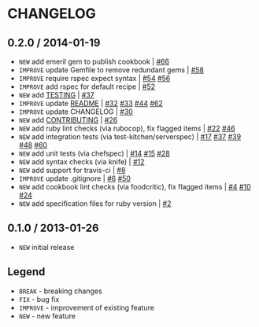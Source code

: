 CHANGELOG
=========

0.2.0 / 2014-01-19
------------------

- `NEW` add emeril gem to publish cookbook | [#66][]
- `IMPROVE` update Gemfile to remove redundant gems | [#58][]
- `IMPROVE` require rspec expect syntax | [#54][] [#56][]
- `IMPROVE` add rspec for default recipe | [#52][]
- `NEW` add [TESTING](TESTING.md) | [#37][]
- `IMPROVE` update [README](README.md) | [#32][] [#33][] [#44][] [#62][]
- `IMPROVE` update CHANGELOG | [#30][]
- `NEW` add [CONTRIBUTING](CONTRIBUTING.md) | [#26][]
- `NEW` add ruby lint checks (via rubocop), fix flagged items | [#22][] [#46][]
- `NEW` add integration tests (via test-kitchen/serverspec) | [#17][] [#37][] [#39][] [#48][] [#60][]
- `NEW` add unit tests (via chefspec) | [#14][] [#15][] [#28][]
- `NEW` add syntax checks (via knife) | [#12][]
- `NEW` add support for travis-ci | [#8][]
- `IMPROVE` update .gitignore | [#6][] [#50][]
- `NEW` add cookbook lint checks (via foodcritic), fix flagged items | [#4][] [#10][] [#24][]
- `NEW` add specification files for ruby version | [#2][]


0.1.0 / 2013-01-26
------------------

- `NEW` initial release


Legend
------

- `BREAK`   - breaking changes
- `FIX`     - bug fix
- `IMPROVE` - improvement of existing feature
- `NEW`     - new feature

<!--- The following link definition list is generated by PimpMyChangelog --->
[#2]: https://github.com/jhx/cookbook-bootstrap/issues/2
[#4]: https://github.com/jhx/cookbook-bootstrap/issues/4
[#6]: https://github.com/jhx/cookbook-bootstrap/issues/6
[#7]: https://github.com/jhx/cookbook-bootstrap/issues/7
[#8]: https://github.com/jhx/cookbook-bootstrap/issues/8
[#10]: https://github.com/jhx/cookbook-bootstrap/issues/10
[#12]: https://github.com/jhx/cookbook-bootstrap/issues/12
[#14]: https://github.com/jhx/cookbook-bootstrap/issues/14
[#15]: https://github.com/jhx/cookbook-bootstrap/issues/15
[#17]: https://github.com/jhx/cookbook-bootstrap/issues/17
[#22]: https://github.com/jhx/cookbook-bootstrap/issues/22
[#24]: https://github.com/jhx/cookbook-bootstrap/issues/24
[#26]: https://github.com/jhx/cookbook-bootstrap/issues/26
[#28]: https://github.com/jhx/cookbook-bootstrap/issues/28
[#30]: https://github.com/jhx/cookbook-bootstrap/issues/30
[#32]: https://github.com/jhx/cookbook-bootstrap/issues/32
[#33]: https://github.com/jhx/cookbook-bootstrap/issues/33
[#37]: https://github.com/jhx/cookbook-bootstrap/issues/37
[#39]: https://github.com/jhx/cookbook-bootstrap/issues/39
[#44]: https://github.com/jhx/cookbook-bootstrap/issues/44
[#46]: https://github.com/jhx/cookbook-bootstrap/issues/46
[#48]: https://github.com/jhx/cookbook-bootstrap/issues/48
[#50]: https://github.com/jhx/cookbook-bootstrap/issues/50
[#52]: https://github.com/jhx/cookbook-bootstrap/issues/52
[#54]: https://github.com/jhx/cookbook-bootstrap/issues/54
[#56]: https://github.com/jhx/cookbook-bootstrap/issues/56
[#58]: https://github.com/jhx/cookbook-bootstrap/issues/58
[#60]: https://github.com/jhx/cookbook-bootstrap/issues/60
[#62]: https://github.com/jhx/cookbook-bootstrap/issues/62
[#66]: https://github.com/jhx/cookbook-bootstrap/issues/66
